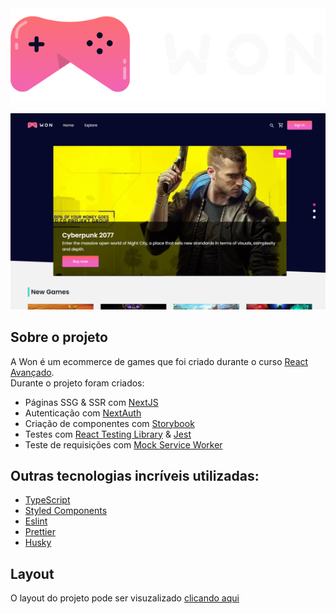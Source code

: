 <div align="center">
  <img src=".github/logo.png" alt="Won Games">
</div>

![WonGames preview](.github/preview.png)

## Sobre o projeto
A Won é um ecommerce de games que foi criado durante o curso <a href="https://reactavancado.com.br/" target="_blank">React Avançado</a>.
<br />
Durante o projeto foram criados:
- Páginas SSG & SSR com [NextJS](https://nextjs.org/)
- Autenticação com [NextAuth](https://next-auth.js.org/)
- Criação de componentes com [Storybook](https://storybook.js.org/)
- Testes com [React Testing Library](https://testing-library.com/docs/react-testing-library/intro) & [Jest](https://jestjs.io/)
- Teste de requisições com [Mock Service Worker](https://mswjs.io/)



## Outras tecnologias incríveis utilizadas:
- [TypeScript](https://www.typescriptlang.org/)
- [Styled Components](https://styled-components.com/)
- [Eslint](https://eslint.org/)
- [Prettier](https://prettier.io/)
- [Husky](https://github.com/typicode/husky)


## Layout
O layout do projeto pode ser visuzalizado <a href="https://www.figma.com/file/cJxFLkHXqEhXDV7VH7GHtw/Won-Games?node-id=263%3A2285" target="_blank">clicando aqui</a>

